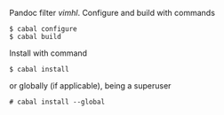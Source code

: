 Pandoc filter *vimhl*. Configure and build with commands

```ShellSession
$ cabal configure
$ cabal build
```

Install with command

```ShellSession
$ cabal install
```

or globally (if applicable), being a superuser

```ShellSession
# cabal install --global
```

